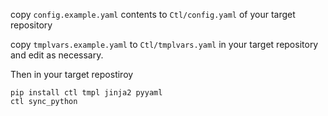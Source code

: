 copy `config.example.yaml` contents to `Ctl/config.yaml` of your target repository

copy `tmplvars.example.yaml` to `Ctl/tmplvars.yaml` in your target repository and edit as necessary.

Then in your target repostiroy

```
pip install ctl tmpl jinja2 pyyaml
ctl sync_python
```
